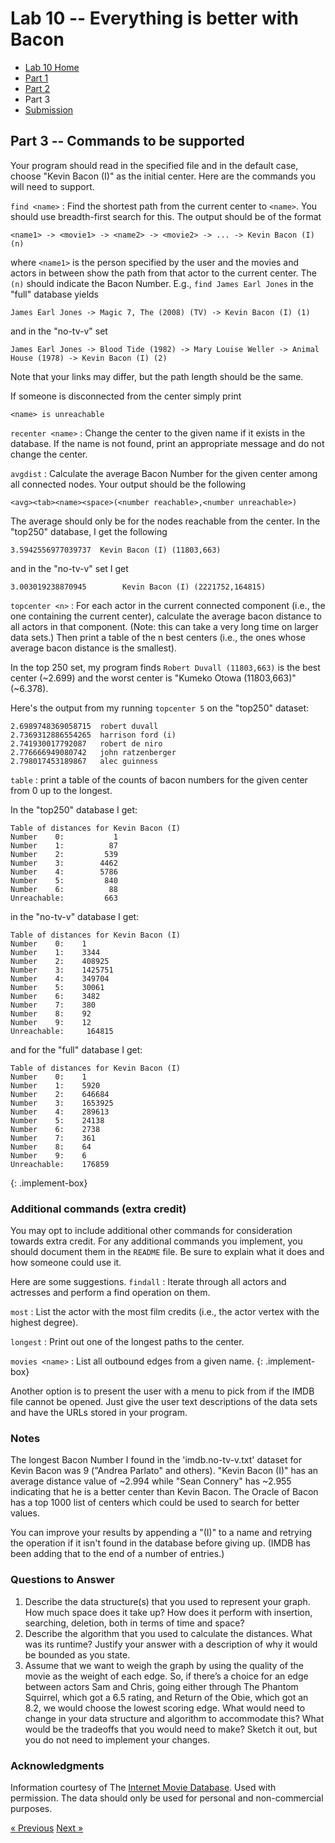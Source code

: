 
# Lab 10 -- Everything is better with Bacon

* [Lab 10 Home](index.html)
* [Part 1](part1.html)
* [Part 2](part2.html)
* Part 3
* [Submission](submission.html)


## Part 3 -- Commands to be supported

Your program should read in the specified file and in the default case, choose
"Kevin Bacon (I)" as the initial center. Here are the commands you will need
to support.

`find <name>`
: Find the shortest path from the current center to `<name>`. You should use
  breadth-first search for this.  The output should be of the format
  ```
  <name1> -> <movie1> -> <name2> -> <movie2> -> ... -> Kevin Bacon (I) (n)
  ```
  where `<name1>` is the person specified by the user and the movies and
  actors in between show the path from that actor to the current center. The
  `(n)` should indicate the Bacon Number. E.g., `find James Earl Jones` in the
  "full" database yields
  ```
  James Earl Jones -> Magic 7, The (2008) (TV) -> Kevin Bacon (I) (1)
  ```
   
  and in the "no-tv-v" set
  ```
  James Earl Jones -> Blood Tide (1982) -> Mary Louise Weller -> Animal House (1978) -> Kevin Bacon (I) (2)
  ```
   
  Note that your links may differ, but the path length should be the same.

  If someone is disconnected from the center simply print
  ```
  <name> is unreachable
  ```

`recenter <name>`
: Change the center to the given name if it exists in the database. If the
  name is not found, print an appropriate message and do not change the center.

`avgdist`
: Calculate the average Bacon Number for the given center among all connected nodes. Your output should be the following
  ```
  <avg><tab><name><space>(<number reachable>,<number unreachable>)
  ```
   
  The average should only be for the nodes reachable from the center. In the
  "top250" database, I get the following
  ```
  3.5942556977039737  Kevin Bacon (I) (11803,663)
  ```

  and in the "no-tv-v" set I get
  ```
  3.003019238870945        Kevin Bacon (I) (2221752,164815)
  ```

`topcenter <n>`
: For each actor in the current connected component (i.e., the one containing
  the current center), calculate the average bacon distance to all actors in
  that component.  (Note: this can take a very long time on larger data sets.)
  Then print a table of the n best centers (i.e., the ones whose average bacon
  distance is the smallest).

  In the top 250 set, my program finds `Robert Duvall (11803,663)` is the best
  center (~2.699) and the worst center is "Kumeko Otowa (11803,663)" (~6.378).

  Here's the output from my running `topcenter 5` on the "top250" dataset:
  ```
  2.6989748369058715  robert duvall
  2.7369312886554265  harrison ford (i)
  2.741930017792087   robert de niro
  2.776666949080742   john ratzenberger
  2.798017453189867   alec guinness
  ```

`table`
: print a table of the counts of bacon numbers for the given center from 0 up to the longest.

  In the "top250" database I get:
  ```
  Table of distances for Kevin Bacon (I)
  Number    0:           1
  Number    1:          87
  Number    2:         539
  Number    3:        4462
  Number    4:        5786
  Number    5:         840
  Number    6:          88
  Unreachable:         663
  ```
   
  in the "no-tv-v" database I get:
  ```
  Table of distances for Kevin Bacon (I)
  Number    0:    1
  Number    1:    3344
  Number    2:    408925
  Number    3:    1425751
  Number    4:    349704
  Number    5:    30061
  Number    6:    3482
  Number    7:    380
  Number    8:    92
  Number    9:    12
  Unreachable:     164815
  ```
   
  and for the "full" database I get:
  ```
  Table of distances for Kevin Bacon (I)
  Number    0:    1
  Number    1:    5920
  Number    2:    646684
  Number    3:    1653925
  Number    4:    289613
  Number    5:    24138
  Number    6:    2738
  Number    7:    361
  Number    8:    64
  Number    9:    6
  Unreachable:    176859
  ```
{: .implement-box}

### Additional commands (extra credit)

You may opt to include additional other commands for consideration towards
extra credit. For any additional commands you implement, you should document
them in the `README` file. Be sure to explain what it does and how someone could
use it.

Here are some suggestions.
`findall`
: Iterate through all actors and actresses and perform a find operation on them.

`most`
: List the actor with the most film credits (i.e., the actor vertex with the highest degree).

`longest`
: Print out one of the longest paths to the center.

`movies <name>`
: List all outbound edges from a given name.
{: .implement-box}

Another option is to present the user with a menu to pick from if the IMDB file cannot be opened. Just give the user text descriptions of the data sets and have the URLs stored in your program.

### Notes

The longest Bacon Number I found in the 'imdb.no-tv-v.txt' dataset for Kevin
Bacon was 9 ("Andrea Parlato" and others). "Kevin Bacon (I)" has an average
distance value of ~2.994 while "Sean Connery" has ~2.955 indicating that he is
a better center than Kevin Bacon. The Oracle of Bacon has a top 1000 list of
centers which could be used to search for better values.

You can improve your results by appending a "(I)" to a name and retrying the
operation if it isn't found in the database before giving up. (IMDB has been
adding that to the end of a number of entries.)

### Questions to Answer

1. Describe the data structure(s) that you used to represent your graph.  How
   much space does it take up?  How does it perform with insertion, searching,
   deletion, both in terms of time and space?  
2. Describe the algorithm that you used to calculate the distances.  What was
   its runtime?  Justify your answer with a description of why it would be
   bounded as you state. 
3. Assume that we want to weigh the graph by using the quality of the movie as
   the weight of each edge.  So, if there’s a choice for an edge between
   actors Sam and Chris, going either through The Phantom Squirrel, which got
   a 6.5 rating, and Return of the Obie, which got an 8.2, we would choose the
   lowest scoring edge.  What would need to change in your data structure and
   algorithm to accommodate this?  What would be the tradeoffs that you would
   need to make?  Sketch it out, but you do not need to implement your
   changes.

### Acknowledgments
Information courtesy of The [Internet Movie Database](http://www.imdb.com/).
Used with permission. The data should only be used for personal and
non-commercial purposes.

[&laquo; Previous](part2.html)   [Next &raquo;](submission.html)